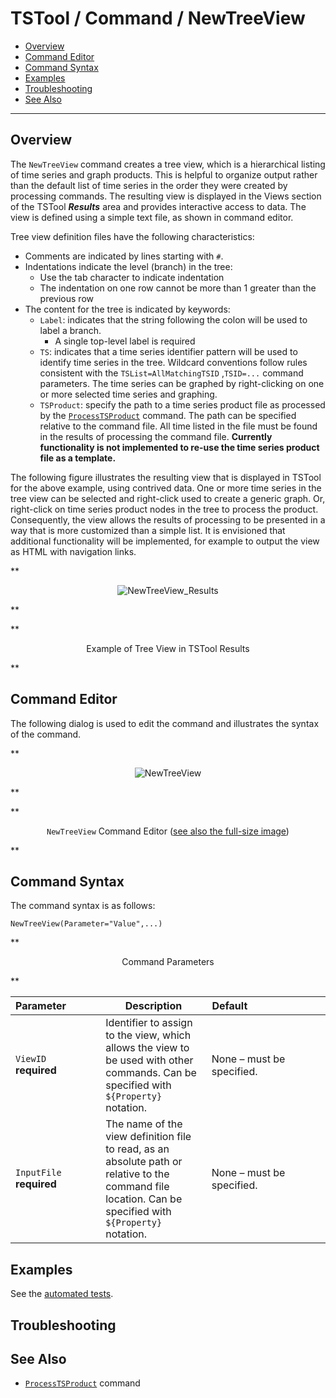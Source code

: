 # TSTool / Command / NewTreeView #

* [Overview](#overview)
* [Command Editor](#command-editor)
* [Command Syntax](#command-syntax)
* [Examples](#examples)
* [Troubleshooting](#troubleshooting)
* [See Also](#see-also)

-------------------------

## Overview ##

The `NewTreeView` command creates a tree view, which is a hierarchical listing of time series and graph products.
This is helpful to organize output rather than the default
list of time series in the order they were created by processing commands.
The resulting view is displayed in the Views section of the TSTool ***Results***
area and provides interactive access to data.  The view is defined using a simple text file, as shown in command editor.

Tree view definition files have the following characteristics:

* Comments are indicated by lines starting with `#`.
* Indentations indicate the level (branch) in the tree:
	+ Use the tab character to indicate indentation
	+ The indentation on one row cannot be more than 1 greater than the previous row
* The content for the tree is indicated by keywords:
	+ `Label`:  indicates that the string following the colon will be used to label a branch.
		- A single top-level label is required
	+ `TS`:  indicates that a time series identifier pattern will be used to identify time series in the tree.
	Wildcard conventions follow rules consistent with the `TSList=AllMatchingTSID` ,`TSID=...` command parameters.
	The time series can be graphed by right-clicking on one or more selected time series and graphing.
	+ `TSProduct`:  specify the path to a time series product file as processed by the
	[`ProcessTSProduct`](../ProcessTSProduct/ProcessTSProduct) command.
	The path can be specified relative to the command file.
	All time listed in the file must be found in the results of processing the command file.
	**Currently functionality is not implemented to re-use the time series product file as a template.**

The following figure illustrates the resulting view that is displayed in TSTool for the above example, using contrived data.
 One or more time series in the tree view can be selected and right-click used to create a generic graph.
Or, right-click on time series product nodes in the tree to process the product.
Consequently, the view allows the results of processing to be presented in a way that is more customized than a simple list.
It is envisioned that additional functionality will be implemented, for example to output the view as HTML with navigation links.

**<p style="text-align: center;">
![NewTreeView_Results](NewTreeView_Results.png)
</p>**

**<p style="text-align: center;">
Example of Tree View in TSTool Results
</p>**

## Command Editor ##

The following dialog is used to edit the command and illustrates the syntax of the command.

**<p style="text-align: center;">
![NewTreeView](NewTreeView.png)
</p>**

**<p style="text-align: center;">
`NewTreeView` Command Editor (<a href="../NewTreeView.png">see also the full-size image</a>)
</p>**

## Command Syntax ##

The command syntax is as follows:

```text
NewTreeView(Parameter="Value",...)
```
**<p style="text-align: center;">
Command Parameters
</p>**

|**Parameter**&nbsp;&nbsp;&nbsp;&nbsp;&nbsp;&nbsp;&nbsp;&nbsp;&nbsp;&nbsp;&nbsp;|**Description**|**Default**&nbsp;&nbsp;&nbsp;&nbsp;&nbsp;&nbsp;&nbsp;&nbsp;&nbsp;&nbsp;&nbsp;&nbsp;&nbsp;&nbsp;&nbsp;&nbsp;&nbsp;&nbsp;&nbsp;&nbsp;&nbsp;&nbsp;&nbsp;&nbsp;&nbsp;&nbsp;&nbsp;|
|--------------|-----------------|-----------------|
|`ViewID`<br>**required**|Identifier to assign to the view, which allows the view to be used with other commands.  Can be specified with `${Property}` notation.|None – must be specified.|
|`InputFile`<br>**required**|The name of the view definition file to read, as an absolute path or relative to the command file location.  Can be specified with `${Property}` notation.|None – must be specified.|

## Examples ##

See the [automated tests](https://github.com/OpenCDSS/cdss-app-tstool-test/tree/master/test/commands/NewTreeView).

## Troubleshooting ##

## See Also ##

* [`ProcessTSProduct`](../ProcessTSProduct/ProcessTSProduct.md) command
